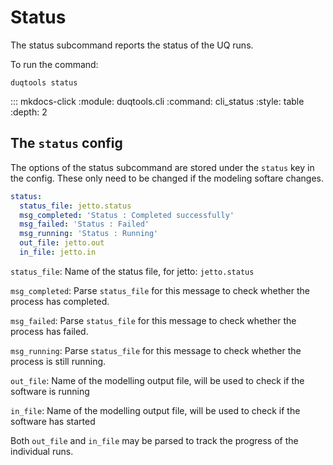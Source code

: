# Status

The status subcommand reports the status of the UQ runs.

To run the command:

`duqtools status`

::: mkdocs-click
    :module: duqtools.cli
    :command: cli_status
    :style: table
    :depth: 2

## The `status` config

The options of the status subcommand are stored under the `status` key in the config. These only need to be changed if the modeling softare changes.


```yaml title="duqtools.yaml"
status:
  status_file: jetto.status
  msg_completed: 'Status : Completed successfully'
  msg_failed: 'Status : Failed'
  msg_running: 'Status : Running'
  out_file: jetto.out
  in_file: jetto.in
```

`status_file`: Name of the status file, for jetto: `jetto.status`

`msg_completed`: Parse `status_file` for this message to check whether the process has completed.

`msg_failed`: Parse `status_file` for this message to check whether the process has failed.

`msg_running`: Parse `status_file` for this message to check whether the process is still running.

`out_file`: Name of the modelling output file, will be used to check if the software is running

`in_file`: Name of the modelling output file, will be used to check if the software has started

Both `out_file` and `in_file` may be parsed to track the progress of the individual runs.
